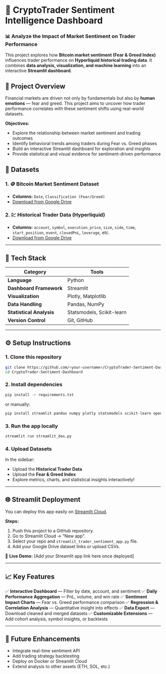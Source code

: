 # 🚀 CryptoTrader Sentiment Intelligence Dashboard

### 📊 Analyze the Impact of Market Sentiment on Trader Performance

This project explores how **Bitcoin market sentiment (Fear & Greed Index)** influences trader performance on **Hyperliquid historical trading data**.
It combines **data analysis, visualization, and machine learning** into an interactive **Streamlit dashboard**.



## 🧠 Project Overview

Financial markets are driven not only by fundamentals but also by **human emotions** — fear and greed.
This project aims to uncover how trader performance correlates with these sentiment shifts using real-world datasets.

**Objectives:**

* Explore the relationship between market sentiment and trading outcomes
* Identify behavioral trends among traders during Fear vs. Greed phases
* Build an interactive Streamlit dashboard for exploration and insights
* Provide statistical and visual evidence for sentiment-driven performance



## 📁 Datasets

### 1. 🪙 Bitcoin Market Sentiment Dataset

* **Columns:** `Date`, `Classification (Fear/Greed)`
* [Download from Google Drive](https://drive.google.com/file/d/1PgQC0tO8XN-wqkNyghWc_-mnrYv_nhSf/view?usp=sharing)

### 2. 💹 Historical Trader Data (Hyperliquid)

* **Columns:** `account`, `symbol`, `execution_price`, `size`, `side`, `time`, `start_position`, `event`, `closedPnL`, `leverage`, etc.
* [Download from Google Drive](https://drive.google.com/file/d/1IAfLZwu6rJzyWKgBToqwSmmVYU6VbjVs/view?usp=sharing)

---

## 🧰 Tech Stack

| Category                 | Tools                     |
| ------------------------ | ------------------------- |
| **Language**             | Python                    |
| **Dashboard Framework**  | Streamlit                 |
| **Visualization**        | Plotly, Matplotlib        |
| **Data Handling**        | Pandas, NumPy             |
| **Statistical Analysis** | Statsmodels, Scikit-learn |
| **Version Control**      | Git, GitHub               |

---

## ⚙️ Setup Instructions

### 1. Clone this repository

```bash
git clone https://github.com/<your-username>/CryptoTrader-Sentiment-Dashboard.git
cd CryptoTrader-Sentiment-Dashboard
```

### 2. Install dependencies

```bash
pip install -r requirements.txt
```

or manually:

```bash
pip install streamlit pandas numpy plotly statsmodels scikit-learn openpyxl
```

### 3. Run the app locally

```bash
streamlit run streamlit_das.py
```

### 4. Upload Datasets

In the sidebar:

* Upload the **Historical Trader Data**
* Upload the **Fear & Greed Index**
* Explore metrics, charts, and statistical insights interactively!

---

## 🌐 Streamlit Deployment

You can deploy this app easily on [Streamlit Cloud](https://streamlit.io/cloud).

**Steps:**

1. Push this project to a GitHub repository.
2. Go to Streamlit Cloud → “New app”.
3. Select your repo and `streamlit_trader_sentiment_app.py` file.
4. Add your Google Drive dataset links or upload CSVs.

🔗 **Live Demo:** [Add your Streamlit app link here once deployed]

---

## 📈 Key Features

✅ **Interactive Dashboard** — Filter by date, account, and sentiment
✅ **Daily Performance Aggregation** — PnL, volume, and win rate
✅ **Sentiment Impact Charts** — Fear vs. Greed performance comparison
✅ **Regression & Correlation Analysis** — Quantitative insight into effects
✅ **Data Export** — Download cleaned and merged datasets
✅ **Customizable Extensions** — Add cohort analysis, symbol insights, or backtests

---

## 🧩 Future Enhancements

* Integrate real-time sentiment API
* Add trading strategy backtesting
* Deploy on Docker or Streamlit Cloud
* Extend analysis to other assets (ETH, SOL, etc.)




